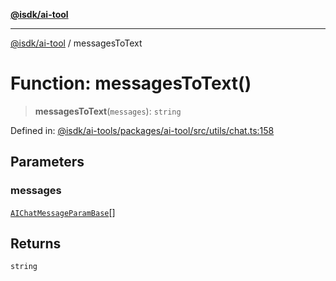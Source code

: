 [**@isdk/ai-tool**](../README.md)

***

[@isdk/ai-tool](../globals.md) / messagesToText

# Function: messagesToText()

> **messagesToText**(`messages`): `string`

Defined in: [@isdk/ai-tools/packages/ai-tool/src/utils/chat.ts:158](https://github.com/isdk/ai-tool.js/blob/fb1809b53cc75a30928176c26910792b6b8a96e1/src/utils/chat.ts#L158)

## Parameters

### messages

[`AIChatMessageParamBase`](../interfaces/AIChatMessageParamBase.md)[]

## Returns

`string`
